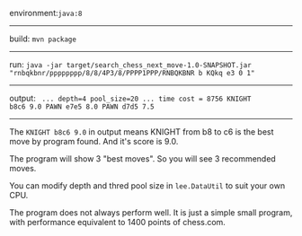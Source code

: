 environment:<code>java:8</code>

<hr>

build:
<code>mvn package</code>

<hr>

run:
<code>java -jar target/search_chess_next_move-1.0-SNAPSHOT.jar "rnbqkbnr/pppppppp/8/8/4P3/8/PPPP1PPP/RNBQKBNR b KQkq e3 0 1"</code>

<hr>

output:
<code>
...
depth=4
pool_size=20
...
time cost = 8756
KNIGHT b8c6 9.0
PAWN e7e5 8.0
PAWN d7d5 7.5
</code>

<hr>

The <code>KNIGHT b8c6 9.0</code> in output means KNIGHT from b8 to c6 is the best move by program found. And it's score is 9.0.

The program will show 3 "best moves". So you will see 3 recommended moves.

You can modify depth and thred pool size in <code>lee.DataUtil</code> to suit your own CPU.

The program does not always perform well. It is just a simple small program, with performance equivalent to 1400 points of chess.com.
